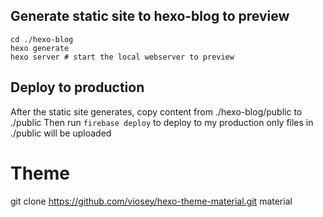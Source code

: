 
## Generate static site to hexo-blog to preview
    cd ./hexo-blog
    hexo generate
    hexo server # start the local webserver to preview

## Deploy to production
After the static site generates, copy content from ./hexo-blog/public to ./public
Then run `firebase deploy` to deploy to my production
only files in ./public will be uploaded

# Theme
git clone https://github.com/viosey/hexo-theme-material.git material
